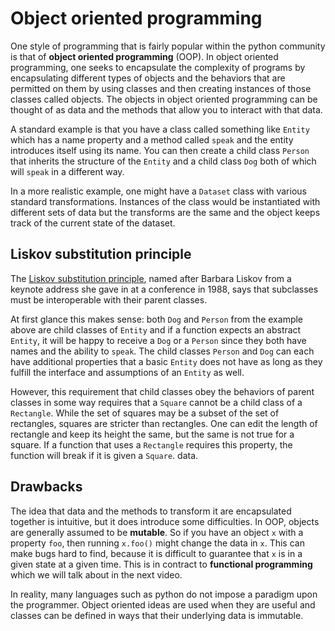 # Object oriented programming

One style of programming that is fairly popular within the
python community is that of __object oriented programming__ (OOP).
In object oriented programming, one seeks to encapsulate the
complexity of programs by encapsulating different types of
objects and the behaviors that are permitted on them by
using classes and then creating instances of those classes
called objects. The objects in object oriented programming
can be thought of as data and the methods that allow you
to interact with that data.

A standard example is that you have a class called something
like `Entity` which has a name property and a method called `speak`
and the entity introduces itself using its name. You can then
create a child class `Person` that inherits the structure of
the `Entity` and a child class `Dog` both of which will `speak`
in a different way.

In a more realistic example, one might have a `Dataset` class
with various standard transformations. Instances of the class
would be instantiated with different sets of data but the
transforms are the same and the object keeps track of the current
state of the dataset.

## Liskov substitution principle

The [Liskov substitution principle](https://en.wikipedia.org/wiki/Liskov_substitution_principle),
named after Barbara Liskov from a keynote address she gave in at a
conference in 1988, says that subclasses must be interoperable with
their parent classes.

At first glance this makes sense: both `Dog` and `Person` from
the example above are child classes of `Entity` and if a function
expects an abstract `Entity`, it will be happy to receive a `Dog` or a
`Person` since they both have names and the ability to `speak`. The
child classes `Person` and `Dog` can each have additional properties
that a basic `Entity` does not have as long as they fulfill the
interface and assumptions of an `Entity` as well.

However, this requirement that child classes obey the behaviors of
parent classes in some way requires that a `Square` cannot be a child
class of a `Rectangle`. While the set of squares may be a subset of the
set of rectangles, squares are stricter than rectangles. One can edit
the length of rectangle and keep its height the same, but the same is
not true for a square. If a function that uses a `Rectangle` requires
this property, the function will break if it is given a `Square`.
data.

## Drawbacks

The idea that data and the methods to transform it are encapsulated together
is intuitive, but it does introduce some difficulties. In OOP, objects
are generally assumed to be __mutable__. So if you have an object `x` with
a property `foo`, then running `x.foo()` might change the data in `x`.
This can make bugs hard to find, because it is difficult to guarantee that
`x` is in a given state at a given time. This is in contract to __functional
programming__ which we will talk about in the next video.

In reality, many languages such as python do not impose a paradigm upon
the programmer. Object oriented ideas are used when they are useful
and classes can be defined in ways that their underlying data is immutable.
